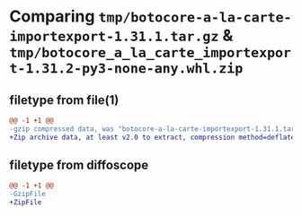 # Comparing `tmp/botocore-a-la-carte-importexport-1.31.1.tar.gz` & `tmp/botocore_a_la_carte_importexport-1.31.2-py3-none-any.whl.zip`

## filetype from file(1)

```diff
@@ -1 +1 @@
-gzip compressed data, was "botocore-a-la-carte-importexport-1.31.1.tar", last modified: Sat Jul  8 01:42:19 2023, max compression
+Zip archive data, at least v2.0 to extract, compression method=deflate
```

## filetype from diffoscope

```diff
@@ -1 +1 @@
-GzipFile
+ZipFile
```

